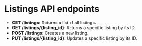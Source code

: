 # Listings API endpoints

- **GET /listings**: Returns a list of all listings.
- **GET /listings/{listing_id}**: Returns a specific listing by its ID.
- **POST /listings**: Creates a new listing.
- **PUT /listings/{listing_id}**: Updates a specific listing by its ID.